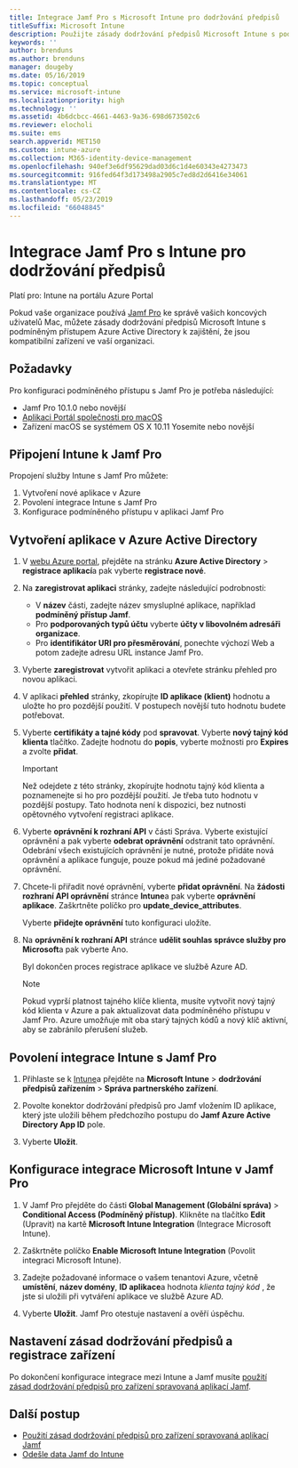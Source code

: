 ```yaml
---
title: Integrace Jamf Pro s Microsoft Intune pro dodržování předpisů
titleSuffix: Microsoft Intune
description: Použijte zásady dodržování předpisů Microsoft Intune s podmíněným přístupem Azure Active Directory k lepšímu zabezpečení zařízení spravovaných pomocí Jamf.
keywords: ''
author: brenduns
ms.author: brenduns
manager: dougeby
ms.date: 05/16/2019
ms.topic: conceptual
ms.service: microsoft-intune
ms.localizationpriority: high
ms.technology: ''
ms.assetid: 4b6dcbcc-4661-4463-9a36-698d673502c6
ms.reviewer: elocholi
ms.suite: ems
search.appverid: MET150
ms.custom: intune-azure
ms.collection: M365-identity-device-management
ms.openlocfilehash: 940ef3e6df95629dad03d6c1d4e60343e4273473
ms.sourcegitcommit: 916fed64f3d173498a2905c7ed8d2d6416e34061
ms.translationtype: MT
ms.contentlocale: cs-CZ
ms.lasthandoff: 05/23/2019
ms.locfileid: "66048845"
---
```

# <a name="integrate-jamf-pro-with-intune-for-compliance"></a>Integrace Jamf Pro s Intune pro dodržování předpisů

Platí pro: Intune na portálu Azure Portal

Pokud vaše organizace používá [Jamf Pro](https://www.jamf.com) ke správě vašich koncových uživatelů Mac, můžete zásady dodržování předpisů Microsoft Intune s podmíněným přístupem Azure Active Directory k zajištění, že jsou kompatibilní zařízení ve vaší organizaci.

## <a name="prerequisites"></a>Požadavky

Pro konfiguraci podmíněného přístupu s Jamf Pro je potřeba následující:

- Jamf Pro 10.1.0 nebo novější
- [Aplikaci Portál společnosti pro macOS](https://aka.ms/macoscompanyportal)
- Zařízení macOS se systémem OS X 10.11 Yosemite nebo novější

## <a name="connecting-intune-to-jamf-pro"></a>Připojení Intune k Jamf Pro

Propojení služby Intune s Jamf Pro můžete:

1. Vytvoření nové aplikace v Azure
2. Povolení integrace Intune s Jamf Pro
3. Konfigurace podmíněného přístupu v aplikaci Jamf Pro

## <a name="create-an-application-in-azure-active-directory"></a>Vytvoření aplikace v Azure Active Directory

1. V [webu Azure portal](https://portal.azure.com), přejděte na stránku **Azure Active Directory** > **registrace aplikací**a pak vyberte **registrace nové**. 

2. Na **zaregistrovat aplikaci** stránky, zadejte následující podrobnosti:
   - V **název** části, zadejte název smysluplné aplikace, například **podmíněný přístup Jamf**.
   - Pro **podporovaných typů účtu** vyberte **účty v libovolném adresáři organizace**. 
   - Pro **identifikátor URI pro přesměrování**, ponechte výchozí Web a potom zadejte adresu URL instance Jamf Pro.  

3. Vyberte **zaregistrovat** vytvořit aplikaci a otevřete stránku přehled pro novou aplikaci.  

4. V aplikaci **přehled** stránky, zkopírujte **ID aplikace (klient)** hodnotu a uložte ho pro pozdější použití. V postupech novější tuto hodnotu budete potřebovat.  

5. Vyberte **certifikáty a tajné kódy** pod **spravovat**. Vyberte **nový tajný kód klienta** tlačítko. Zadejte hodnotu do **popis**, vyberte možnosti pro **Expires** a zvolte **přidat**.

   > [!IMPORTANT]  
   > Než odejdete z této stránky, zkopírujte hodnotu tajný kód klienta a poznamenejte si ho pro pozdější použití. Je třeba tuto hodnotu v pozdější postupy. Tato hodnota není k dispozici, bez nutnosti opětovného vytvoření registraci aplikace.  

6. Vyberte **oprávnění k rozhraní API** v části Správa.  Vyberte existující oprávnění a pak vyberte **odebrat oprávnění** odstranit tato oprávnění. Odebrání všech existujících oprávnění je nutné, protože přidáte nová oprávnění a aplikace funguje, pouze pokud má jediné požadované oprávnění.  

7. Chcete-li přiřadit nové oprávnění, vyberte **přidat oprávnění**. Na **žádosti rozhraní API oprávnění** stránce **Intune**a pak vyberte **oprávnění aplikace**. Zaškrtněte políčko pro **update_device_attributes**.  

   Vyberte **přidejte oprávnění** tuto konfiguraci uložíte.  

8. Na **oprávnění k rozhraní API** stránce **udělit souhlas správce služby pro Microsoft**a pak vyberte Ano.  

   Byl dokončen proces registrace aplikace ve službě Azure AD.


    > [!NOTE]
    > Pokud vyprší platnost tajného klíče klienta, musíte vytvořit nový tajný kód klienta v Azure a pak aktualizovat data podmíněného přístupu v Jamf Pro. Azure umožňuje mít oba starý tajných kódů a nový klíč aktivní, aby se zabránilo přerušení služeb.

## <a name="enable-intune-to-integrate-with-jamf-pro"></a>Povolení integrace Intune s Jamf Pro

1. Přihlaste se k [Intune](https://go.microsoft.com/fwlink/?linkid=20909)a přejděte na **Microsoft Intune** > **dodržování předpisů zařízením** > **Správa partnerského zařízení**.

2. Povolte konektor dodržování předpisů pro Jamf vložením ID aplikace, který jste uložili během předchozího postupu do **Jamf Azure Active Directory App ID** pole.

3. Vyberte **Uložit**.

## <a name="configure-microsoft-intune-integration-in-jamf-pro"></a>Konfigurace integrace Microsoft Intune v Jamf Pro

1. V Jamf Pro přejděte do části **Global Management (Globální správa)** > **Conditional Access (Podmíněný přístup)**. Klikněte na tlačítko **Edit** (Upravit) na kartě **Microsoft Intune Integration** (Integrace Microsoft Intune).

2. Zaškrtněte políčko **Enable Microsoft Intune Integration** (Povolit integraci Microsoft Intune).

3. Zadejte požadované informace o vašem tenantovi Azure, včetně **umístění**, **název domény**, **ID aplikace**a hodnota *klienta tajný kód* , že jste si uložili při vytváření aplikace ve službě Azure AD.  

4. Vyberte **Uložit**. Jamf Pro otestuje nastavení a ověří úspěchu.

## <a name="set-up-compliance-policies-and-register-devices"></a>Nastavení zásad dodržování předpisů a registrace zařízení

Po dokončení konfigurace integrace mezi Intune a Jamf musíte [použití zásad dodržování předpisů pro zařízení spravovaná aplikací Jamf](conditional-access-assign-jamf.md).



## <a name="next-steps"></a>Další postup

- [Použití zásad dodržování předpisů pro zařízení spravovaná aplikací Jamf](conditional-access-assign-jamf.md)
- [Odešle data Jamf do Intune](data-jamf-sends-to-intune.md)
